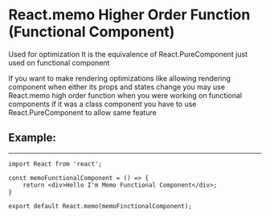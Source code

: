 # React.memo Higher Order Function (Functional Component)

Used for optimization 
It is the equivalence of React.PureComponent just used on functional component

If you want to make rendering optimizations like allowing rendering component when either its props and states change you may use React.memo high order function when you were working on functional components if it was a class component you have to use React.PureComponent to allow same feature

## Example:
---
```
import React from 'react';

const memoFunctionalComponent = () => {
    return <div>Hello I'm Memo Functional Component</div>;
}

export default React.memo(memoFinctionalComponent);

```